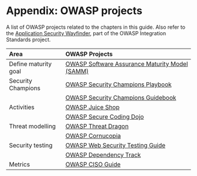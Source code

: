 # Appendix: OWASP projects

A list of OWASP projects related to the chapters in this guide. Also
refer to the [Application Security
Wayfinder](https://owasp.org/www-project-integration-standards/), part
of the OWASP Integration Standards project.

| Area                   | OWASP Projects                                                    |
| :----------------------|:------------------------------------------------------------------|           
| Define maturity goal   | [OWASP Software Assurance Maturity Model (SAMM)](https://owasp.org/www-project-samm/)                       |      
|  Security Champions    | [OWASP Security Champions Playbook](https://github.com/c0rdis/security-champions-playbook)|
|                        | [OWASP Security Champions Guidebook](https://owasp.org/www-project-security-champions-guidebook)
|  Activities            | [OWASP Juice Shop](https://owasp.org/www-project-juice-shop/)|
|                        | [OWASP Secure Coding Dojo](https://owasp.org/www-project-secure-coding-dojo/)
|  Threat modelling      | [OWASP Threat Dragon](https://owasp.org/www-project-threat-dragon/)|
|                        | [OWASP Cornucopia](https://owasp.org/www-project-cornucopia/)|
|  Security testing      | [OWASP Web Security Testing Guide](https://owasp.org/www-project-web-security-testing-guide/) |
|                        | [OWASP Dependency Track](https://owasp.org/www-project-dependency-track/)|
|  Metrics               | [OWASP CISO Guide](https://owasp.org/www-pdf-archive/Owasp-ciso-guide.pdf)|